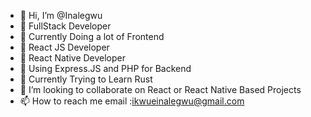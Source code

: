 - 👋 Hi, I’m @Inalegwu
- 👀 FullStack Developer
- 👀 Currently Doing a lot of Frontend
- 🌱 React JS Developer
- 🌱 React Native Developer
- 🌱 Using Express.JS and PHP for Backend
- 🌱 Currently Trying to Learn Rust
- 💞️ I’m looking to collaborate on React or React Native Based Projects
- 📫 How to reach me email :ikwueinalegwu@gmail.com

<!---
Inalegwu/Inalegwu is a ✨ special ✨ repository because its `README.md` (this file) appears on your GitHub profile.
You can click the Preview link to take a look at your changes.
--->
